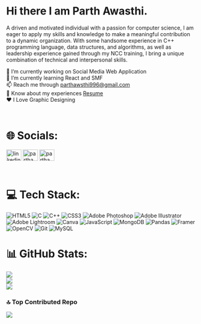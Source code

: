 # Hi there I am Parth Awasthi.

A driven and motivated individual with a passion for computer science, I am eager to apply my skills and knowledge
to make a meaningful contribution to a dynamic organization. With some handsome experience in C++ programming
language, data structures, and algorithms, as well as leadership experience gained through my NCC training, I bring a
unique combination of technical and interpersonal skills.


🔭 I’m currently working on Social Media Web Application<br>🌱 I’m currently learning React and SMF<br>📫 Reach me through parthawsthi996@gmail.com<br>📄 Know about my experiences <a href="https://drive.google.com/file/d/1jdNtcN_rZwOKcxVkVOZ90l2JNDC5SY9R/view?usp=sharing">Resume</a><br>❤️ I Love Graphic Designing 

<br>

# 🌐 Socials:
<a href="https://www.linkedin.com/in/parth-awasthi-67aa01221/" target="blank"><img align="center" src="https://raw.githubusercontent.com/rahuldkjain/github-profile-readme-generator/master/src/images/icons/Social/linked-in-alt.svg" alt="linkedin.com/in/parth-awasthi-67aa01221/" height="30" width="40" /></a>
<a href="https://www.leetcode.com/parthawasthi2003" target="blank"><img align="center" src="https://raw.githubusercontent.com/rahuldkjain/github-profile-readme-generator/master/src/images/icons/Social/leet-code.svg" alt="parthawasthi2003" height="30" width="40" /></a>
<a href="https://auth.geeksforgeeks.org/user/parthawasthi996" target="blank"><img align="center" src="https://raw.githubusercontent.com/rahuldkjain/github-profile-readme-generator/master/src/images/icons/Social/geeks-for-geeks.svg" alt="parthawasthi996" height="30" width="40" /></a>
</p>

<br>

# 💻 Tech Stack:
![HTML5](https://img.shields.io/badge/html5-%23E34F26.svg?style=for-the-badge&logo=html5&logoColor=white) ![C](https://img.shields.io/badge/c-%2300599C.svg?style=for-the-badge&logo=c&logoColor=white) ![C++](https://img.shields.io/badge/c++-%2300599C.svg?style=for-the-badge&logo=c%2B%2B&logoColor=white) ![CSS3](https://img.shields.io/badge/css3-%231572B6.svg?style=for-the-badge&logo=css3&logoColor=white) ![Adobe Photoshop](https://img.shields.io/badge/adobe%20photoshop-%2331A8FF.svg?style=for-the-badge&logo=adobe%20photoshop&logoColor=white) ![Adobe Illustrator](https://img.shields.io/badge/adobe%20illustrator-%23FF9A00.svg?style=for-the-badge&logo=adobe%20illustrator&logoColor=white) ![Adobe Lightroom](https://img.shields.io/badge/Adobe%20Lightroom-31A8FF.svg?style=for-the-badge&logo=Adobe%20Lightroom&logoColor=white) ![Canva](https://img.shields.io/badge/Canva-%2300C4CC.svg?style=for-the-badge&logo=Canva&logoColor=white) ![JavaScript](https://img.shields.io/badge/javascript-%23323330.svg?style=for-the-badge&logo=javascript&logoColor=%23F7DF1E) ![MongoDB](https://img.shields.io/badge/MongoDB-%234ea94b.svg?style=for-the-badge&logo=mongodb&logoColor=white) ![Pandas](https://img.shields.io/badge/pandas-%23150458.svg?style=for-the-badge&logo=pandas&logoColor=white) ![Framer](https://img.shields.io/badge/Framer-black?style=for-the-badge&logo=framer&logoColor=blue) ![OpenCV](https://img.shields.io/badge/opencv-%23white.svg?style=for-the-badge&logo=opencv&logoColor=white) ![Git](https://img.shields.io/badge/git-%23F05033.svg?style=for-the-badge&logo=git&logoColor=white) ![MySQL](https://img.shields.io/badge/mysql-4479A1.svg?style=for-the-badge&logo=mysql&logoColor=white)
# 📊 GitHub Stats:
![](https://github-readme-stats.vercel.app/api?username=parthawasthi25&theme=date_night&hide_border=false&include_all_commits=false&count_private=false)<br/>
![](https://github-readme-streak-stats.herokuapp.com/?user=parthawasthi25&theme=date_night&hide_border=false)<br/>
![](https://github-readme-stats.vercel.app/api/top-langs/?username=parthawasthi25&theme=date_night&hide_border=false&include_all_commits=false&count_private=false&layout=compact)


### 🔝 Top Contributed Repo
![](https://github-contributor-stats.vercel.app/api?username=parthawasthi25&limit=5&theme=date_night&combine_all_yearly_contributions=true)

<!-- Proudly created with GPRM ( https://gprm.itsvg.in ) -->
